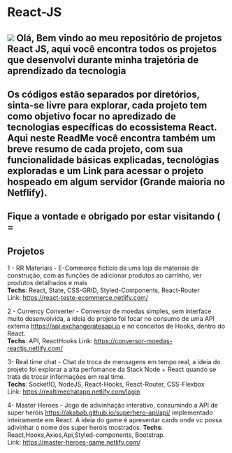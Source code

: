 # React-JS  
![](https://miro.medium.com/max/3200/1*OvYjQmX9G7QXZkMYQE-wpQ.jpeg)
Olá,
Bem vindo ao meu repositório de projetos React JS, aqui você encontra todos os projetos que desenvolvi durante minha trajetória
de aprendizado da tecnologia
--------------------------------------------------------------------------------------------------------------------------------
Os códigos estão separados por diretórios, sinta-se livre para explorar, cada projeto tem como objetivo focar no apredizado de tecnologias
específicas do ecossistema React.
Aqui neste ReadMe você encontra também um breve resumo de cada projeto, com sua funcionalidade básicas explicadas, tecnológias exploradas
e um Link para acessar o projeto hospeado em algum servidor (Grande maioria no Netflify).
--------------------------------------------------------------------------------------------------------------------------------
Fique a vontade e obrigado por estar visitando ( =
--------------------------------------------------------------------------------------------------------------------------------
Projetos
--------------------------------------------------------------------------------------------------------------------------------
1 - RR Materiais - E-Commerce fictício de uma loja de materiais de construção, com as funções de adicionar produtos ao carrinho, ver
produtos detalhados e mais  
**Techs**:   React, State, CSS-GRID, Styled-Components, React-Router  
Link: https://react-teste-ecommerce.netlify.com/


2 - Currency Converter - Conversor de moedas simples, sem interface muito desenvolvida, a ideia do projeto foi focar no consumo de uma
API externa https://api.exchangeratesapi.io e no conceitos de Hooks, dentro do React.  
**Techs**: API, ReactHooks
Link: https://conversor-moedas-reactjs.netlify.com/

3- Real time chat - Chat de troca de mensagens em tempo real, a ideia do projeto foi explorar a alta perfomance da Stack Node + React
quando se trata de trocar informações em real time.  
**Techs**: SocketIO, NodeJS, React-Hooks, React-Router, CSS-Flexbox  
Link: https://realtimechatapp.netlify.com/login

4- Master Heroes - Jogo de adivinhação interativo, consumindo a API de super heróis https://akabab.github.io/superhero-api/api/ implementado inteiramente em React. A ideia do game é apresentar cards onde vc possa adivinhar o nome dos super heróis mostrados.
**Techs**: React,Hooks,Axios,Api,Styled-components, Bootstrap.  
Link: https://master-heroes-game.netlify.com/







